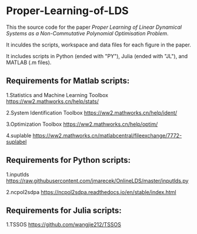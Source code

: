 # Proper-Learning-of-LDS
 
This the source code for the paper *Proper Learning of Linear Dynamical Systems as a Non-Commutative Polynomial Optimisation Problem*. 

It inculdes the scripts, workspace and data files for each figure in the paper.

It includes scripts in Python (ended with "PY"), Julia (ended with "JL"), and MATLAB (.m files).

## Requirements for Matlab scripts:

1.Statistics and Machine Learning Toolbox https://ww2.mathworks.cn/help/stats/

2.System Identification Toolbox https://ww2.mathworks.cn/help/ident/

3.Optimization Toolbox https://ww2.mathworks.cn/help/optim/

4.suplable https://ww2.mathworks.cn/matlabcentral/fileexchange/7772-suplabel

## Requirements for Python scripts:

1.inputlds https://raw.githubusercontent.com/jmarecek/OnlineLDS/master/inputlds.py

2.ncpol2sdpa https://ncpol2sdpa.readthedocs.io/en/stable/index.html

## Requirements for Julia scripts:

1.TSSOS https://github.com/wangjie212/TSSOS
